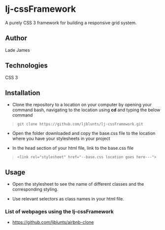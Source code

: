 # lj-cssFramework
A purely CSS 3 framework for building a responsive grid system.

## Author
Lade James

## Technologies
CSS 3

## Installation
* Clone the repository to a location on your computer by opening your command bash, navigating to the location using **cd** and typing the below command

> `git clone https://github.com/ljblunts/lj-cssFramework.git`

* Open the folder downloaded and copy the base.css file to the location where you have your stylesheets in your project

* In the head section of your html file, link to the base.css file

> `<link rel="stylesheet" href="--base.css location goes here---">`


## Usage

* Open the stylesheet to see the name of different classes and the corresponding styling.

* Use relevant selectors as class names in your html file.

### List of webpages using the lj-cssFramework

* https://github.com/ljblunts/airbnb-clone
